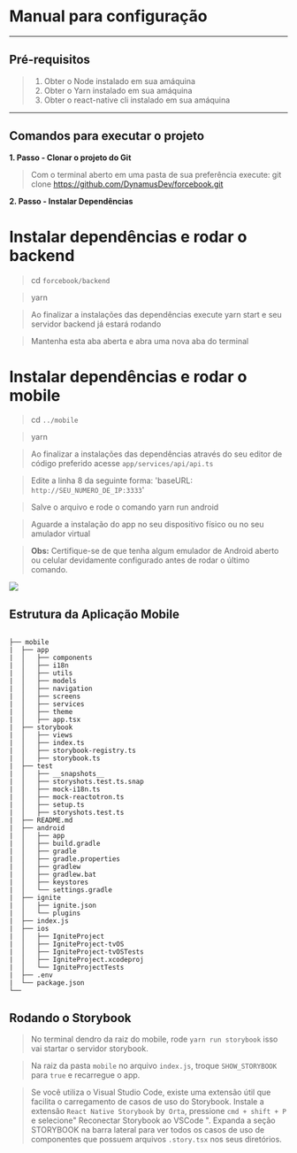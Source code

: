 # Manual para configuração

---

## Pré-requisitos


>1. Obter o Node instalado em sua amáquina
>2. Obter o Yarn instalado em sua amáquina
>2. Obter o react-native cli instalado em sua amáquina

---

## Comandos para executar o projeto

**1. Passo - Clonar o projeto do Git**

>Com o terminal aberto em uma pasta de sua preferência execute: git clone https://github.com/DynamusDev/forcebook.git

**2. Passo - Instalar Dependências** 

# Instalar dependências e rodar o backend

>cd `forcebook/backend`

>yarn

>Ao finalizar a instalações das dependências execute yarn start e seu servidor backend já estará rodando

>Mantenha esta aba aberta e abra uma nova aba do terminal

# Instalar dependências e rodar o mobile

>cd `../mobile`

>yarn

>Ao finalizar a instalações das dependências através do seu editor de código preferido acesse `app/services/api/api.ts`

>Edite a linha 8 da seguinte forma: 'baseURL: `http://SEU_NUMERO_DE_IP:3333`'

>Salve o arquivo e rode o comando yarn run android

>Aguarde a instalação do app no seu dispositivo físico ou no seu amulador virtual

>**Obs:** Certifique-se de que tenha algum emulador de Android aberto ou celular devidamente configurado antes de rodar o último comando.

![](/mobile/assets/login.jpg)

## Estrutura da Aplicação Mobile

```

├── mobile
|  ├── app
|  │   ├── components
|  │   ├── i18n
|  │   ├── utils
|  │   ├── models
|  │   ├── navigation
|  │   ├── screens
|  │   ├── services
|  │   ├── theme
|  │   ├── app.tsx
|  ├── storybook
|  │   ├── views
|  │   ├── index.ts
|  │   ├── storybook-registry.ts
|  │   ├── storybook.ts
|  ├── test
|  │   ├── __snapshots__
|  │   ├── storyshots.test.ts.snap
|  │   ├── mock-i18n.ts
|  │   ├── mock-reactotron.ts
|  │   ├── setup.ts
|  │   ├── storyshots.test.ts
|  ├── README.md
|  ├── android
|  │   ├── app
|  │   ├── build.gradle
|  │   ├── gradle
|  │   ├── gradle.properties
|  │   ├── gradlew
|  │   ├── gradlew.bat
|  │   ├── keystores
|  │   └── settings.gradle
|  ├── ignite
|  │   ├── ignite.json
|  │   └── plugins
|  ├── index.js
|  ├── ios
|  │   ├── IgniteProject
|  │   ├── IgniteProject-tvOS
|  │   ├── IgniteProject-tvOSTests
|  │   ├── IgniteProject.xcodeproj
|  │   └── IgniteProjectTests
|  ├── .env
|  └── package.json
└──
```

## Rodando o Storybook

>No terminal dendro da raiz do mobile, rode `yarn run storybook` isso vai startar o servidor storybook.

>Na raiz da pasta `mobile` no arquivo `index.js`, troque `SHOW_STORYBOOK` para `true` e recarregue o app.

>Se você utiliza o Visual Studio Code, existe uma extensão útil que facilita o carregamento de casos de uso do Storybook. Instale a extensão `React Native Storybook` by` Orta`, pressione `cmd + shift + P` e selecione" Reconectar Storybook ao VSCode ". Expanda a seção STORYBOOK na barra lateral para ver todos os casos de uso de componentes que possuem arquivos `.story.tsx` nos seus diretórios.